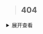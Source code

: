 > ## 404

<details>
<summary>展开查看</summary>
  
## [Home](https://hannah.wang)
  
<pre><code>
System.out.println("Hello to see U!");

</code></pre>
</details>
